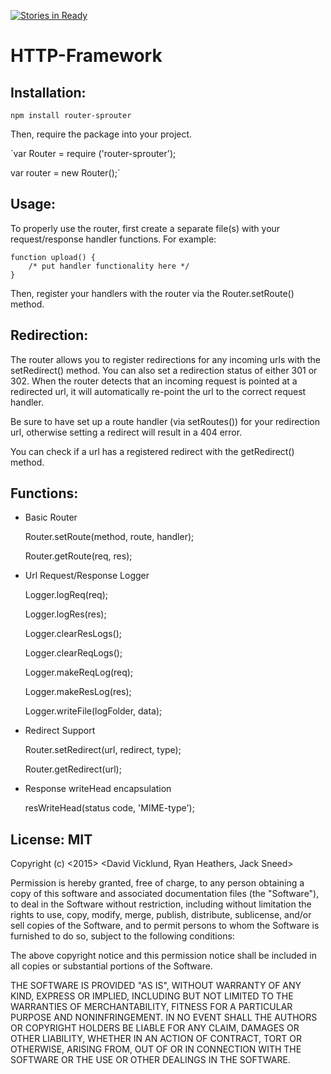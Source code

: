 [![Stories in Ready](https://badge.waffle.io/dvicklund/http-framework.png?label=ready&title=Ready)](https://waffle.io/dvicklund/http-framework)
# HTTP-Framework

## Installation:

`npm install router-sprouter`

Then, require the package into your project.

`var Router = require ('router-sprouter');

var router = new Router();`

## Usage:

To properly use the router, first create a separate file(s) with your request/response handler functions. For example:

```
function upload() {
    /* put handler functionality here */
}
```

Then, register your handlers with the router via the Router.setRoute() method.

## Redirection:

The router allows you to register redirections for any incoming urls with the setRedirect() method. You can also set a redirection status of either 301 or 302. When the router detects that an incoming request is pointed at a redirected url, it will automatically re-point the url to the correct request handler.

Be sure to have set up a route handler (via setRoutes()) for your redirection url, otherwise setting a redirect will result in a 404 error.

You can check if a url has a registered redirect with the getRedirect() method.

## Functions:

   + Basic Router

        Router.setRoute(method, route, handler);

        Router.getRoute(req, res);

   + Url Request/Response Logger

        Logger.logReq(req);

        Logger.logRes(res);

        Logger.clearResLogs();

        Logger.clearReqLogs();

        Logger.makeReqLog(req);

        Logger.makeResLog(res);

        Logger.writeFile(logFolder, data);


   + Redirect Support

        Router.setRedirect(url, redirect, type);

        Router.getRedirect(url);


   + Response writeHead encapsulation

        resWriteHead(status code, 'MIME-type');


## License: MIT

Copyright (c) <2015> <David Vicklund, Ryan Heathers, Jack Sneed>



Permission is hereby granted, free of charge, to any person obtaining a copy
of this software and associated documentation files (the "Software"), to deal
in the Software without restriction, including without limitation the rights
to use, copy, modify, merge, publish, distribute, sublicense, and/or sell
copies of the Software, and to permit persons to whom the Software is
furnished to do so, subject to the following conditions:



The above copyright notice and this permission notice shall be included in
all copies or substantial portions of the Software.



THE SOFTWARE IS PROVIDED "AS IS", WITHOUT WARRANTY OF ANY KIND, EXPRESS OR
IMPLIED, INCLUDING BUT NOT LIMITED TO THE WARRANTIES OF MERCHANTABILITY,
FITNESS FOR A PARTICULAR PURPOSE AND NONINFRINGEMENT.  IN NO EVENT SHALL THE
AUTHORS OR COPYRIGHT HOLDERS BE LIABLE FOR ANY CLAIM, DAMAGES OR OTHER
LIABILITY, WHETHER IN AN ACTION OF CONTRACT, TORT OR OTHERWISE, ARISING FROM,
OUT OF OR IN CONNECTION WITH THE SOFTWARE OR THE USE OR OTHER DEALINGS IN
THE SOFTWARE.
